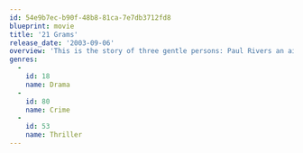 ```yaml
---
id: 54e9b7ec-b90f-48b8-81ca-7e7db3712fd8
blueprint: movie
title: '21 Grams'
release_date: '2003-09-06'
overview: 'This is the story of three gentle persons: Paul Rivers an ailing mathematician lovelessly married to an English émigré, Christina Peck, an upper-middle-class suburban housewife, happily married and mother of two little girls, and Jack Jordan, an ex-convict who has found in his Christian faith the strength to raise a family. They will be brought together by a terrible accident that will change their lives. By the final frame, none of them will be the same as they will learn harsh truths about love, faith, courage, desire and guilt, and how chance can change our worlds irretrievably, forever.'
genres:
  -
    id: 18
    name: Drama
  -
    id: 80
    name: Crime
  -
    id: 53
    name: Thriller
---
```

